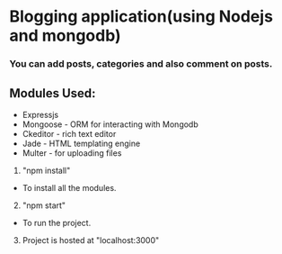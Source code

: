 # Blogging application(using Nodejs and mongodb) 
### You can add posts, categories and also comment on posts.

## Modules Used: 
* Expressjs
* Mongoose - ORM for interacting with Mongodb
* Ckeditor - rich text editor
* Jade - HTML templating engine
* Multer - for uploading files


1. "npm install" 
 -  To install all the modules.
2. "npm start"
 - To run the project.
3. Project is hosted at "localhost:3000"
